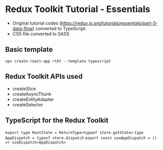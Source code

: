# Redux Toolkit Tutorial - Essentials

- Original tutorial codes (https://redux.js.org/tutorials/essentials/part-3-data-flow) converted to TypeScript.
- CSS file converted to SASS

## Basic template
`npx create-react-app rtkt --template typescript`

## Redux Toolkit APIs used
- createSlice
- createAsyncThunk
- createEntityAdapter
- createSelector

## TypeScript for the Redux Toolkit
`export type RootState = ReturnType<typeof store.getState>`
`type AppDispatch = typeof store.dispatch`
`export const useAppDispatch = () => useDispatch<AppDispatch>`
